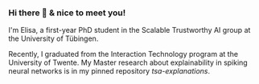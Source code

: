 ### Hi there 👋 & nice to meet you!

I'm Elisa, a first-year PhD student in the Scalable Trustworthy AI group at the University of Tübingen. 

Recently, I graduated from the Interaction Technology program at the University of Twente. 
My Master research about explainability in spiking neural networks is in my pinned repository <i>tsa-explanations</i>. 

<!--
**ElisaNguyen/ElisaNguyen** is a ✨ _special_ ✨ repository because its `README.md` (this file) appears on your GitHub profile.

Here are some ideas to get you started:

- 🔭 I’m currently working on ...
- 🌱 I’m currently learning ...
- 👯 I’m looking to collaborate on ...
- 🤔 I’m looking for help with ...
- 💬 Ask me about ...
- 📫 How to reach me: ...
- 😄 Pronouns: ...
- ⚡ Fun fact: ...
-->
